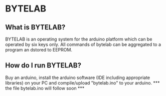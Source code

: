 # BYTELAB

## What is BYTELAB?
BYTELAB is an operating system for the arduino platform which can be operated by six keys only.
All commands of bytelab can be aggregated to a program an dstored to EEPROM.

## How do I run BYTELAB?
Buy an arduino, install the arduino software (IDE  including appropriate libraries) on your PC and compile/upload "bytelab.ino" to your arduino.
*** the file bytelab.ino will follow soon ***

